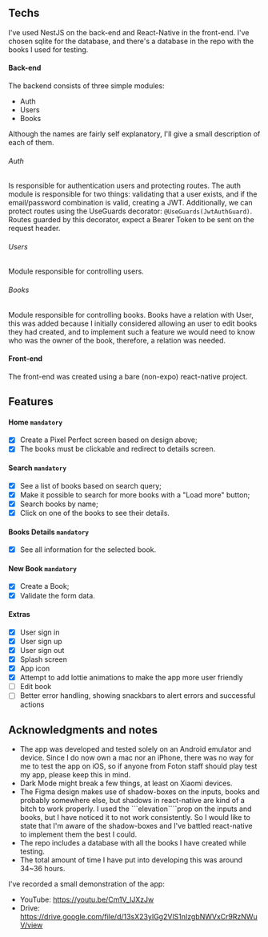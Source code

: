 ## Techs

I've used NestJS on the back-end and React-Native in the front-end. I've chosen sqlite for the database, and there's a database in the repo with the books I used for testing.

#### Back-end

The backend consists of three simple modules:

-   Auth
-   Users
-   Books

Although the names are fairly self explanatory, I'll give a small description of each of them.

###### Auth

Is responsible for authentication users and protecting routes. The auth module is responsible for two things: validating that a user exists, and if the email/password combination is valid, creating a JWT. Additionally, we can protect routes using the UseGuards decorator: `@UseGuards(JwtAuthGuard)`. Routes guarded by this decorator, expect a Bearer Token to be sent on the request header.

###### Users

Module responsible for controlling users.

###### Books

Module responsible for controlling books. Books have a relation with User, this was added because I initially considered allowing an user to edit books they had created, and to implement such a feature we would need to know who was the owner of the book, therefore, a relation was needed.

#### Front-end

The front-end was created using a bare (non-expo) react-native project.

## Features

#### Home `mandatory`

-   [x] Create a Pixel Perfect screen based on design above;
-   [x] The books must be clickable and redirect to details screen.

#### Search `mandatory`

-   [x] See a list of books based on search query;
-   [x] Make it possible to search for more books with a "Load more" button;
-   [x] Search books by name;
-   [x] Click on one of the books to see their details.

#### Books Details `mandatory`

-   [x] See all information for the selected book.

#### New Book `mandatory`

-   [x] Create a Book;
-   [x] Validate the form data.

#### Extras

-   [x] User sign in
-   [x] User sign up
-   [x] User sign out
-   [x] Splash screen
-   [x] App icon
-   [x] Attempt to add lottie animations to make the app more user friendly
-   [ ] Edit book
-   [ ] Better error handling, showing snackbars to alert errors and successful actions

## Acknowledgments and notes

-   The app was developed and tested solely on an Android emulator and device. Since I do now own a mac nor an iPhone, there was no way for me to test the app on iOS, so if anyone from Foton staff should play test my app, please keep this in mind.
-   Dark Mode might break a few things, at least on Xiaomi devices.
-   The Figma design makes use of shadow-boxes on the inputs, books and probably somewhere else, but shadows in react-native are kind of a bitch to work properly. I used the ```elevation````prop on the inputs and books, but I have noticed it to not work consistently. So I would like to state that I'm aware of the shadow-boxes and I've battled react-native to implement them the best I could.
-   The repo includes a database with all the books I have created while testing.
-   The total amount of time I have put into developing this was around 34~36 hours.

I've recorded a small demonstration of the app:

-   YouTube: https://youtu.be/Cm1V_lJXzJw
-   Drive: https://drive.google.com/file/d/13sX23yIGg2VlS1nIzgbNWVxCr9RzNWuV/view
